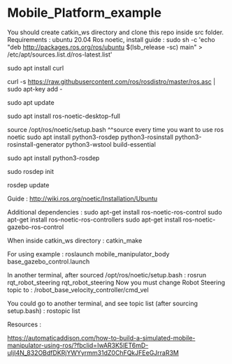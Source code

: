 # Mobile_Platform_example
You should create catkin_ws directory and clone this repo inside src folder.
Requirements : 
ubuntu 20.04
Ros noetic, install guide :
sudo sh -c 'echo "deb http://packages.ros.org/ros/ubuntu $(lsb_release -sc) main" > /etc/apt/sources.list.d/ros-latest.list'

sudo apt install curl

curl -s https://raw.githubusercontent.com/ros/rosdistro/master/ros.asc | sudo apt-key add -

sudo apt update

sudo apt install ros-noetic-desktop-full

source /opt/ros/noetic/setup.bash
^^source every time you want to use ros noetic
sudo apt install python3-rosdep python3-rosinstall python3-rosinstall-generator python3-wstool build-essential

sudo apt install python3-rosdep

sudo rosdep init

rosdep update

Guide : http://wiki.ros.org/noetic/Installation/Ubuntu

Additional dependencies : 
sudo apt-get install ros-noetic-ros-control
sudo apt-get install ros-noetic-ros-controllers
sudo apt-get install ros-noetic-gazebo-ros-control

When inside catkin_ws directory : 
catkin_make

For using example  :
roslaunch mobile_manipulator_body base_gazebo_control.launch

In another terminal, after sourced /opt/ros/noetic/setup.bash : 
rosrun rqt_robot_steering rqt_robot_steering
Now you must change Robot Steering topic to : 
/robot_base_velocity_controller/cmd_vel

You could go to another terminal, and see topic list (after sourcing setup.bash) :
rostopic list

Resources : 

https://automaticaddison.com/how-to-build-a-simulated-mobile-manipulator-using-ros/?fbclid=IwAR3K5lET6mD-uIjI4N_832OBdfDKRjYWYyrmm31dZ0ChFQkJFEeGJrraR3M
